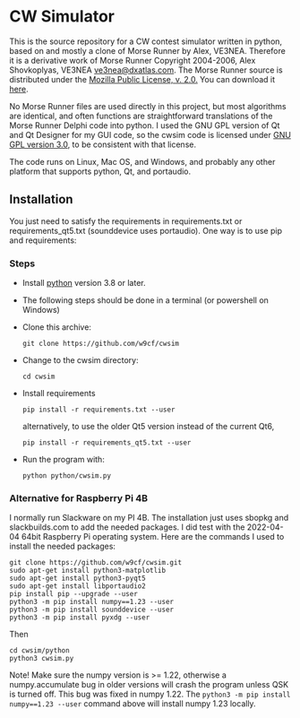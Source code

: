 # CW Simulator

This is the source repository for a CW contest
simulator written in python, based on and mostly a clone of
Morse Runner by Alex, VE3NEA. Therefore it is a derivative work
of Morse Runner Copyright 2004-2006, Alex Shovkoplyas, VE3NEA
ve3nea@dxatlas.com.
The Morse Runner source
is distributed  under the [Mozilla Public
License, v. 2.0.](http://mozilla.org/MPL/2.0/)
You can download it
[here](https://github.com/VE3NEA/MorseRunner).

No Morse Runner
files are used directly in this project, but most algorithms are identical,
and often functions are straightforward
translations of the Morse Runner Delphi code
into python. I used
the GNU GPL version of Qt and Qt Designer
for my GUI code, so the cwsim code is licensed under
[GNU GPL version
3.0](https://www.gnu.org/licenses/gpl-3.0.en.html), to
be consistent with that license.

The code runs on Linux, Mac OS, and Windows, and probably any
other platform that supports python, Qt, and portaudio.

## Installation

You just need to satisfy the
requirements in requirements.txt or requirements_qt5.txt
(sounddevice uses portaudio). One way is to use pip and requirements:

### Steps
- Install [python](https://python.org) version 3.8 or later. 
- The following steps should be done in a terminal (or powershell on Windows)
- Clone this archive:

    `git clone https://github.com/w9cf/cwsim`
- Change to the cwsim directory:

  `cd cwsim`

- Install requirements

  `pip install -r requirements.txt --user`

   alternatively, to use the older Qt5 version instead of the current Qt6,

  `pip install -r requirements_qt5.txt --user`

- Run the program with:

  `python python/cwsim.py`

### Alternative for Raspberry Pi 4B
I normally run Slackware on my PI 4B. The installation just uses
sbopkg and slackbuilds.com to add the needed packages. I did
test with the 2022-04-04 64bit Raspberry Pi operating system. Here are
the commands I used to install the needed packages:
```
git clone https://github.com/w9cf/cwsim.git
sudo apt-get install python3-matplotlib
sudo apt-get install python3-pyqt5
sudo apt-get install libportaudio2
pip install pip --upgrade --user
python3 -m pip install numpy==1.23 --user
python3 -m pip install sounddevice --user
python3 -m pip install pyxdg --user
```

Then
```
cd cwsim/python
python3 cwsim.py
```
Note! Make sure the numpy version is >= 1.22, otherwise a numpy.accumulate
bug in older versions will crash the program unless QSK is turned off.
This bug was fixed in numpy 1.22. The
```python3 -m pip install numpy==1.23 --user```
command above will install numpy 1.23 locally.
